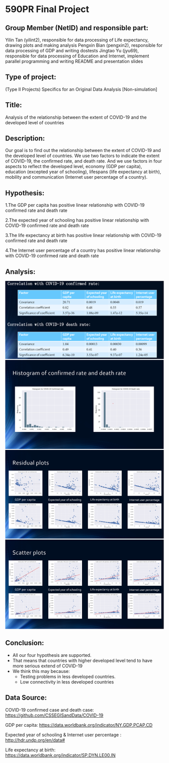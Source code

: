 # 590PR Final Project

## Group Member (NetID) and responsible part: 
Yilin Tan (yilint2), responsible for data processing of Life expectancy, drawing plots and making analysis
Pengxin Bian (pengxin2), responsible for data processing of GDP and writing dostests
Jingtao Yu (jyu69), responsible for data processing of Education and Internet, implement parallel programming and writing README and presentation slides

## Type of project: 
(Type II Projects) Specifics for an Original Data Analysis [Non-simulation]

## Title: 
Analysis of the relationship between the extent of COVID-19 and the developed level of countries

## Description: 
Our goal is to find out the relationship between the extent of COVID-19 and the developed level of countries. We use two factors to indicate the extent of COVID-19, the confirmed rate, and death rate. And we use factors in four aspects to reflect the developed level, economy (GDP per capita), education (excepted year of schooling), lifespans (life expectancy at birth), mobility and communication (Internet user percentage of a country).

## Hypothesis:

1.The GDP per capita has positive linear relationship with COVID-19 confirmed rate and death rate

2.The expected year of schooling has positive linear relationship with COVID-19 confirmed rate and death rate

3.The life expectancy at birth has positive linear relationship with COVID-19 confirmed rate and death rate

4.The Internet user percentage of a country has positive linear relationship with COVID-19 confirmed rate and death rate
## Analysis:
![](corrlation.png)
![](hist.png)
![](residual.png)
![](scatter.png)
## Conclusion:
* All our four hypothesis are supported. 
* That means that countries  with higher developed level tend to  have more serious extend of COVID-19 
* We think this may because: 
  * Testing problems in less developed countries.  
  * Low connectivity in less developed countries


## Data Source:

COVID-19 confirmed case and death case: https://github.com/CSSEGISandData/COVID-19

GDP per capita: https://data.worldbank.org/indicator/NY.GDP.PCAP.CD

Expected year of schooling & Internet user percentage : http://hdr.undp.org/en/data#

Life expectancy at birth: https://data.worldbank.org/indicator/SP.DYN.LE00.IN






